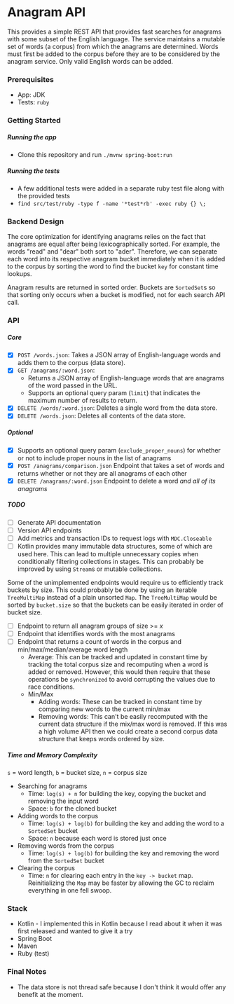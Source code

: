 # Anagram API
This provides a simple REST API that provides fast searches for anagrams with
some subset of the English language. The service maintains a mutable set
of words (a corpus) from which the anagrams are determined. Words must first be
added to the corpus before they are to be considered by the anagram
service. Only valid English words can be added.

### Prerequisites
* App: JDK
* Tests: `ruby`

### Getting Started
##### Running the app
* Clone this repository and run `./mvnw spring-boot:run`
##### Running the tests
* A few additional tests were added in a separate ruby test file along with the provided tests
* `find src/test/ruby -type f -name '*test*rb' -exec ruby {} \;`

### Backend Design
The core optimization for identifying anagrams relies on the fact that anagrams are equal after being
lexicographically sorted. For example, the words "read" and "dear" both sort to "ader". Therefore, we can
separate each word into its respective anagram bucket immediately when it is added to the corpus by
sorting the word to find the bucket `key` for constant time lookups.

Anagram results are returned in sorted order. Buckets are `SortedSet`s so that sorting only occurs
when a bucket is modified, not for each search API call. 

### API

##### Core
- [x] `POST /words.json`: Takes a JSON array of English-language words and adds them to the corpus (data store).
- [x] `GET /anagrams/:word.json`:
  - Returns a JSON array of English-language words that are anagrams of the word passed in the URL.
  - Supports an optional query param (`limit`) that indicates the maximum number of results to return.
- [x] `DELETE /words/:word.json`: Deletes a single word from the data store.
- [x] `DELETE /words.json`: Deletes all contents of the data store.
##### Optional
- [x] Supports an optional query param (`exclude_proper_nouns`) for whether or not to include proper nouns in the list of anagrams
- [x] `POST /anagrams/comparison.json` Endpoint that takes a set of words and returns whether or not they are all anagrams of each other
- [x] `DELETE /anagrams/:word.json` Endpoint to delete a word *and all of its anagrams*

##### TODO
- [ ] Generate API documentation
- [ ] Version API endpoints
- [ ] Add metrics and transaction IDs to request logs with `MDC.Closeable`
- [ ] Kotlin provides many immutable data structures, some of which are used here. This can lead to
multiple unnecessary copies when conditionally filtering collections in stages. This can probably be
improved by using `Stream`s or mutable collections.

Some of the unimplemented endpoints would require us to efficiently track buckets by size. This could
probably be done by using an iterable `TreeMultiMap` instead of a plain unsorted `Map`. The `TreeMultiMap`
would be sorted by `bucket.size` so that the buckets can be easily iterated in order of bucket size.
- [ ] Endpoint to return all anagram groups of size >= *x*
- [ ] Endpoint that identifies words with the most anagrams 
- [ ] Endpoint that returns a count of words in the corpus and min/max/median/average word length
  - Average: This can be tracked and updated in constant time by tracking the total corpus size and recomputing
  when a word is added or removed. However, this would then require that these operations be `synchronized`
  to avoid corrupting the values due to race conditions.
  - Min/Max
    - Adding words: These can be tracked in constant time by comparing new words to the current min/max
    - Removing words: This can't be easily recomputed with the current data structure if the mix/max word is removed.
    If this was a high volume API then we could create a second corpus data structure that keeps words ordered by size. 

##### Time and Memory Complexity
`s` = word length, `b` = bucket size, `n` = corpus size
* Searching for anagrams
  - Time: `log(s) + n` for building the key, copying the bucket and removing the input word
  - Space: `b` for the cloned bucket
* Adding words to the corpus
  - Time: `log(s) + log(b)` for building the key and adding the word to a `SortedSet` bucket
  - Space: `n` because each word is stored just once
* Removing words from the corpus
  - Time: `log(s) + log(b)` for building the key and removing the word from the `SortedSet` bucket
* Clearing the corpus
  - Time: `n` for clearing each entry in the `key -> bucket` map. Reinitializing the `Map` may be
  faster by allowing the GC to reclaim everything in one fell swoop. 


### Stack
* Kotlin - I implemented this in Kotlin because I read about it when it was first released and
wanted to give it a try
* Spring Boot
* Maven
* Ruby (test)

### Final Notes 
* The data store is not thread safe because I don't think it would offer any benefit at the moment.
  
